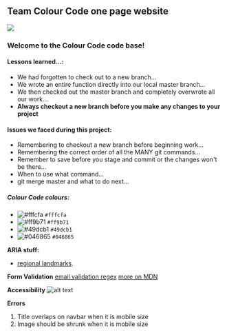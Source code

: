 ## Team Colour Code one page website

![](https://thumbs.gfycat.com/IllfatedSplendidArcticwolf-size_restricted.gif)

### Welcome to the Colour Code code base!

#### Lessons learned...:

- We had forgotten to check out to a new branch...
- We wrote an entire function directly into our local master branch...
- We then checked out the master branch and completely overwrote all our work...
- **Always checkout a new branch before you make any changes to your project**

#### Issues we faced during this project:

- Remembering to checkout a new branch before beginning work...
- Remembering the correct order of all the MANY git commands...
- Remember to save before you stage and commit or the changes won't be there...
- When to use what command...
- git merge master and what to do next...

##### Colour Code colours:

- ![#fffcfa](https://placehold.it/15/fffcfa/000000?text=+) `#fffcfa`
- ![#ff9b71](https://placehold.it/15/ff9b71/000000?text=+) `#ff9b71`
- ![#49dcb1](https://placehold.it/15/49dcb1/000000?text=+) `#49dcb1`
- ![#046865](https://placehold.it/15/046865/000000?text=+) `#046865`

**ARIA stuff:**

- [regional landmarks](https://www.w3.org/TR/wai-aria-practices/examples/landmarks/region.html).

**Form Validation**
[email validation regex](https://www.w3resource.com/javascript/form/email-validation.php)
[more on MDN](https://developer.mozilla.org/en-US/docs/Learn/HTML/Forms/Form_validation)

**Accessibility**
![alt text](https://files.gitter.im/foundersandcoders/CC/T3xw/accessibility.png)

**Errors**
1. Title overlaps on navbar when it is mobile size
2. Image should be shrunk when it is mobile size

